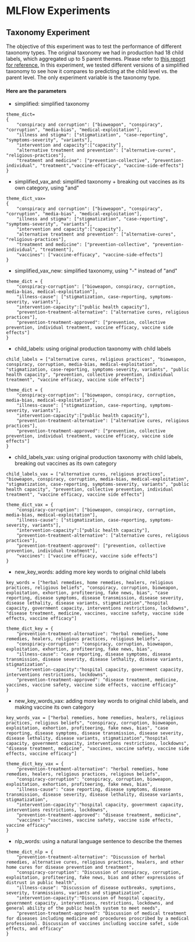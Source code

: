 # MLFlow Experiments

## Taxonomy Experiment
The objective of this experiment was to test the performance of different taxonomy types. The original taxonomy we had in production had 18 child labels, which aggregated up to 5 parent themes. Please refer to [this report for reference.](https://datarockfound.atlassian.net/wiki/spaces/~115018218/pages/1705443335/WHO+Theme+Classification+Report) In this experiment, we tested different versions of a simplified taxonomy to see how it compares to predicting at the child level vs. the parent level. The only experiment variable is the taxonomy type.

#### Here are the parameters
- simplified: simplified taxonomy
```
theme_dict=
{
    "conspiracy and corruption": ["bioweapon", "conspiracy", "corruption", "media-bias", "medical-exploitation"],
    "illness and stigma": ["stigmatization", "case-reporting", "symptoms-severity", "variants"],
    "intervention and capacity":["capacity"],
    "alternative treatment and prevention": ["alternative-cures", "religious-practices"],
    "treatment and medicine": ["prevention-collective", "prevention-individual", "treatment","vaccine-efficacy", "vaccine-side-effects"]
}
```
- simplified_vax_and: simplified taxonomy + breaking out vaccines as its own category, using "and" 
```
theme_dict_vax=
{
    "conspiracy and corruption": ["bioweapon", "conspiracy", "corruption", "media-bias", "medical-exploitation"],
    "illness and stigma": ["stigmatization", "case-reporting", "symptoms-severity", "variants"],
    "intervention and capacity":["capacity"],
    "alternative treatment and prevention": ["alternative-cures", "religious-practices"],
    "treatment and medicine": ["prevention-collective", "prevention-individual", "treatment"],
    "vaccines": ["vaccine-efficacy", "vaccine-side-effects"]
}
```
- simplified_vax_new: simplified taxonomy, using "-" instead of "and"
```
theme_dict = {
    "conspiracy-corruption": ["bioweapon, conspiracy, corruption, media-bias, medical-exploitation"],
    "illness-cause": ["stigmatization, case-reporting, symptoms-severity, variants"],
    "intervention-capacity":["public health capacity"],
    "prevention-treatment-alternative": ["alternative cures, religious practices"],
    "prevention-treatment-approved": ["prevention, collective prevention, individual treatment, vaccine efficacy, vaccine side effects"]
}
```
- child_labels: using original production taxonomy with child labels
```
child_labels = ["alternative cures, religious practices", "bioweapon, conspiracy, corruption, media-bias, medical-exploitation", "stigmatization, case-reporting, symptoms-severity, variants", "public health capacity", "prevention, collective prevention, individual treatment", "vaccine efficacy, vaccine side effects"]

theme_dict = {
    "conspiracy-corruption": ["bioweapon, conspiracy, corruption, media-bias, medical-exploitation"],
    "illness-cause": ["stigmatization, case-reporting, symptoms-severity, variants"],
    "intervention-capacity":["public health capacity"],
    "prevention-treatment-alternative": ["alternative cures, religious practices"],
    "prevention-treatment-approved": ["prevention, collective prevention, individual treatment, vaccine efficacy, vaccine side effects"]
}
```
- child_labels_vax: using original production taxonomy with child labels, breaking out vaccines as its own category
```
child_labels_vax = ["alternative cures, religious practices", "bioweapon, conspiracy, corruption, media-bias, medical-exploitation", "stigmatization, case-reporting, symptoms-severity, variants", "public health capacity", "prevention, collective prevention, individual treatment", "vaccine efficacy, vaccine side effects"]

theme_dict_vax = {
    "conspiracy-corruption": ["bioweapon, conspiracy, corruption, media-bias, medical-exploitation"],
    "illness-cause": ["stigmatization, case-reporting, symptoms-severity, variants"],
    "intervention-capacity":["public health capacity"],
    "prevention-treatment-alternative": ["alternative cures, religious practices"],
    "prevention-treatment-approved": ["prevention, collective prevention, individual treatment"],
    "vaccines": ["vaccine efficacy, vaccine side effects"]
}
```
- new_key_words: adding more key words to original child labels
```
key_words = ["herbal remedies, home remedies, healers, religious practices, religious beliefs", "conspiracy, corruption, bioweapon, exploitation, exhortion, profiteering, fake news, bias", "case reporting, disease symptoms, disease transmission, disease severity, disease lethality, disease variants, stigmatization","hospital capacity, government capacity, interventions restrictions, lockdowns", "disease treatment, medicine, vaccines, vaccine safety, vaccine side effects, vaccine efficacy"]

theme_dict_key = {
    "prevention-treatment-alternative": "herbal remedies, home remedies, healers, religious practices, religious beliefs",
    "conspiracy-corruption": "conspiracy, corruption, bioweapon, exploitation, exhortion, profiteering, fake news, bias",
    "illness-cause": "case reporting, disease symptoms, disease transmission, disease severity, disease lethality, disease variants, stigmatization",
    "intervention-capacity":"hospital capacity, government capacity, interventions restrictions, lockdowns",
    "prevention-treatment-approved": "disease treatment, medicine, vaccines, vaccine safety, vaccine side effects, vaccine efficacy"
}
```
- new_key_words_vax: adding more key words to original child labels, and making vaccine its own category
```
key_words_vax = ["herbal remedies, home remedies, healers, religious practices, religious beliefs", "conspiracy, corruption, bioweapon, exploitation, exhortion, profiteering, fake news, bias", "case reporting, disease symptoms, disease transmission, disease severity, disease lethality, disease variants, stigmatization","hospital capacity, government capacity, interventions restrictions, lockdowns", "disease treatment, medicine", "vaccines, vaccine safety, vaccine side effects, vaccine efficacy"]

theme_dict_key_vax = {
    "prevention-treatment-alternative": "herbal remedies, home remedies, healers, religious practices, religious beliefs",
    "conspiracy-corruption": "conspiracy, corruption, bioweapon, exploitation, exhortion, profiteering, fake news, bias",
    "illness-cause": "case reporting, disease symptoms, disease transmission, disease severity, disease lethality, disease variants, stigmatization",
    "intervention-capacity":"hospital capacity, government capacity, interventions restrictions, lockdowns",
    "prevention-treatment-approved": "disease treatment, medicine",
    "vaccines": "vaccines, vaccine safety, vaccine side effects, vaccine efficacy"
}
```
- nlp_words: using a natural language sentence to describe the themes
```
theme_dict_nlp = {
    "prevention-treatment-alternative": "Discussion of herbal remedies, alternative cures, religious practices, healers, and other home cures for disease prevention and treatment",
    "conspiracy-corruption": "Discussion of conspiracy, corruption, exploitation, profiteering, fake news, bias and other expressions of distrust in public health",
    "illness-cause": "Discussion of disease outbreaks, symptions, severity, tranmissions, variants and stigmatization",
    "intervention-capacity":"Discussion of hospital capacity, government capacity, interventions, restrictions, lockdowns, and general ability of the public health system to meet needs",
    "prevention-treatment-approved": "Discussion of medical treatment for diseases including medicine and procedures proscribed by a medical professional. Discussion of vaccines including vaccine safet, side effects, and efficacy"
}
```
